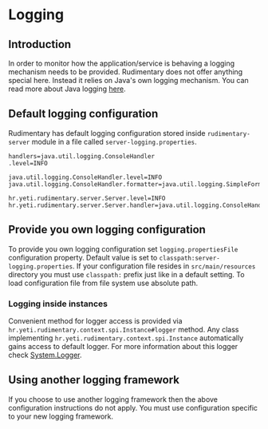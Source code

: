 # Logging

## Introduction
In order to monitor how the application/service is behaving a logging mechanism needs to be provided.
Rudimentary does not offer anything special here. Instead it relies on Java's own logging mechanism.
You can read more about Java logging [here](https://docs.oracle.com/en/java/javase/13/core/java-logging-overview.html).

## Default logging configuration
Rudimentary has default logging configuration stored inside `rudimentary-server` module in a file called `server-logging.properties`.
```properties
handlers=java.util.logging.ConsoleHandler
.level=INFO

java.util.logging.ConsoleHandler.level=INFO
java.util.logging.ConsoleHandler.formatter=java.util.logging.SimpleFormatter

hr.yeti.rudimentary.server.Server.level=INFO
hr.yeti.rudimentary.server.Server.handler=java.util.logging.ConsoleHandler
```

## Provide you own logging configuration
To provide you own logging configuration set `logging.propertiesFile` configuration property.
Default value is set to `classpath:server-logging.properties`.
If your configuration file resides in `src/main/resources` directory you must use `classpath:` prefix just like in a default setting.
To load configuration file from file system use absolute path.

### Logging inside instances
Convenient method for logger access is provided via `hr.yeti.rudimentary.context.spi.Instance#logger` method. 
Any class implementing `hr.yeti.rudimentary.context.spi.Instance` automatically gains access to default logger.
For more information about this logger check [System.Logger](https://docs.oracle.com/en/java/javase/11/docs/api/java.base/java/lang/System.Logger.html).

## Using another logging framework
If you choose to use another logging framework then the above configuration instructions do not apply. You must use configuration specific to your new logging framework.
